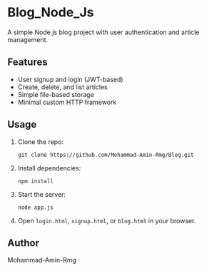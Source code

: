 # Blog_Node_Js

A simple Node.js blog project with user authentication and article management.

## Features

- User signup and login (JWT-based)
- Create, delete, and list articles
- Simple file-based storage
- Minimal custom HTTP framework

## Usage

1. Clone the repo:
   ```
   git clone https://github.com/Mohammad-Amin-Rmg/Blog.git
   ```
2. Install dependencies:
   ```
   npm install
   ```
3. Start the server:
   ```
   node app.js
   ```
4. Open `login.html`, `signup.html`, or `blog.html` in your browser.

## Author

Mohammad-Amin-Rmg
